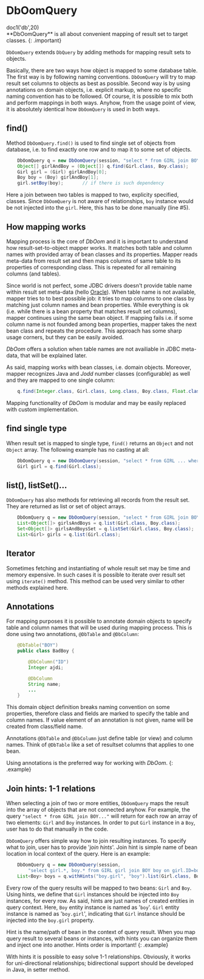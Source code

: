 # DbOomQuery

<div class="doc1"><js>doc1('db',20)</js></div>
**DbOomQuery** is all about convenient mapping of result set to target
classes.
{: .important}

`DbOomQuery` extends `DbQuery` by adding methods for mapping result sets
to objects.

Basically, there are two ways how object is mapped to some database
table. The first way is by following naming conventions. `DbOomQuery`
will try to map result set columns to objects as best as possible.
Second way is by using annotations on domain objects, i.e. explicit
markup, where no specific naming convention has to be followed. Of
course, it is possible to mix both and perform mappings in both ways.
Anyhow, from the usage point of view, it is absolutely identical how
`DbOomQuery` is used in both ways.

## find()

Method `DbOomQuery.find()` is used to find single set of objects from
database, i.e. to find exactly one row and to map it to some set of
objects.

~~~~~ java
    DbOomQuery q = new DbOomQuery(session, "select * from GIRL join BOY on... where...");
    Object[] girlAndBoy = (Object[]) q.find(Girl.class, Boy.class);
    Girl girl = (Girl) girlAndBoy[0];
    Boy boy = (Boy) girlAndBoy[1];
    girl.setBoy(boy);		// if there is such dependency
~~~~~

Here a join between two tables is mapped to two, explicity specified,
classes. Since `DbOomQuery` is not aware of relationships, `boy`
instance would be not injected into the `girl`. Here, this has to be
done manually (line #5).

## How mapping works

Mapping process is the core of *DbOom* and it is important to understand
how result-set-to-object mapper works. It matches both table and column
names with provided array of bean classes and its properties. Mapper
reads meta-data from result set and then maps columns of same table to
its properties of corresponding class. This is repeated for all
remaining columns (and tables).

Since world is not perfect, some JDBC drivers doesn't provide table
name within result set meta-data (hello [Oracle][1]). When
table name is not available, mapper tries to to best possible job: it
tries to map columns to one class by matching just column names and bean
properties. While everything is ok (i.e. while there is a bean property
that matches result set columns), mapper continues using the same bean
object. If mapping fails i.e. if some column name is not founded among
bean properties, mapper takes the next bean class and repeats the
procedure. This approach has some sharp usage corners, but they can be
easily avoided.

*DbOom* offers a solution when table names are not availiable in JDBC
meta-data, that will be explained later.

As said, mapping works with bean classes, i.e. domain objects. Moreover,
mapper recognizes Java and *Jodd* number classes (configurable) as well
and they are mapped to one single column:

~~~~~ java
    q.find(Integer.class, Girl.class, Long.class, Boy.class, Float.class, String.class);
~~~~~

Mapping functionality of *DbOom* is modular and may be easily replaced
with custom implementation.

## find single type

When result set is mapped to single type, `find()` returns an `Object`
and not `Object` array. The following example has no casting at all:

~~~~~ java
    DbOomQuery q = new DbOomQuery(session, "select * from GIRL ... where...");
    Girl girl = q.find(Girl.class);
~~~~~

## list(), listSet()...

`DbOomQuery` has also methods for retrieving all records from the result
set. They are returned as list or set of object arrays.

~~~~~ java
    DbOomQuery q = new DbOomQuery(session, "select * from GIRL join BOY on... where...");
    List<Object[]> girlsAndBoys = q.list(Girl.class, Boy.class);
    Set<Object[]> girlsAndBoysSet = q.listSet(Girl.class, Boy.class);
    List<Girl> girls = q.list(Girl.class);
~~~~~

## Iterator

Sometimes fetching and instantiating of whole result set may be time and
memory expensive. In such cases it is possible to iterate over result
set using `iterate()` method. This method can be used very similar to
other methods explained here.

## Annotations

For mapping purposes it is possible to annotate domain objects to
specify table and column names that will be used during mapping process.
This is done using two annotations, `@DbTable` and `@DbColumn`\:

~~~~~ java
    @DbTable("BOY")
    public class BadBoy {

    	@DbColumn("ID")
    	Integer ajdi;

    	@DbColumn
    	String name;
    	...
    }
~~~~~

This domain object definition breaks naming convention on some
properties, therefore class and fields are marked to specify the table
and column names. If value element of an annotation is not given, name
will be created from class/field name.

Annotations `@DbTable` and `@DbColumn` just define table (or view) and
column names. Think of `@DbTable` like a set of resultset columns that
applies to one bean.

Using annotations is the preferred way for working with *DbOom*.
{: .example}

## Join hints: 1-1 relations

When selecting a join of two or more entities, `DbOomQuery` maps the
result into the array of objects that are not connected anyhow. For
example, the query `"select * from GIRL join BOY..."` will return
for each row an array of two elements:
`Girl` and `Boy` instances. In order to put `Girl` instance in a `Boy`,
user has to do that manually in the code.

`DbOomQuery` offers simple way how to join resulting instances. To
specify what to join, user has to provide \'*join hints*\'. Join hint is
simple name of bean location in local context of the query. Here is an
example:

~~~~~ java
    DbOomQuery q = new DbOomQuery(session,
    	"select girl.*, boy.* from GIRL girl join BOY boy on girl.ID=boy.GIRL_ID");
    List<Boy> boys = q.withHints("boy.girl", "boy").list(Girl.class, Boy.class);
~~~~~

Every row of the query results will be mapped to two beans: `Girl` and
`Boy`. Using hints, we define that `Girl` instances should be injected
into `Boy` instances, for every row. As said, hints are just names of
created entities in query context. Here, `Boy` entity instance is named
as \'`boy`\'. `Girl` entity instance is named as \'`boy.girl`\',
indicating that `Girl` instance should be injected into the `boy.girl`
property.

Hint is the name/path of bean in the context of query result. When you
map query result to several beans or instances, with hints you can
organize them and inject one into another. Hints order is important!
{: .example}

With hints it is possible to easy solve 1-1 relationships. Obviously, it
works for uni-directional relationships; bidirectional support should be
developed in Java, in setter method.

[1]: http://oracle.com/
